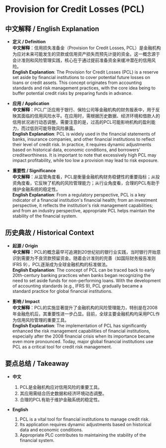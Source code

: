# Provision for Credit Losses (PCL)

## 中文解释 / English Explanation

* **定义 / Definition**  
  **中文解释**：信用损失准备金（Provision for Credit Losses, PCL）是金融机构为应对未来可能发生的贷款或信用资产损失而预先计提的资金。这一概念源于会计准则和风险管理实践，核心在于通过提前准备资金来缓冲潜在的信用风险。  
  **English Explanation**: The Provision for Credit Losses (PCL) is a reserve set aside by financial institutions to cover potential future losses on loans or credit assets. This concept originates from accounting standards and risk management practices, with the core idea being to buffer potential credit risks by preparing funds in advance.

* **应用 / Application**  
  **中文解释**：PCL广泛应用于银行、保险公司等金融机构的财务报表中，用于反映其面临的信用风险水平。在应用时，需根据历史数据、经济环境和借款人的信用状况进行动态调整。需要注意的是，过高的PCL可能影响机构的盈利能力，而过低则可能导致风险暴露。  
  **English Explanation**: PCL is widely used in the financial statements of banks, insurance companies, and other financial institutions to reflect their level of credit risk. In practice, it requires dynamic adjustments based on historical data, economic conditions, and borrowers' creditworthiness. It is important to note that excessively high PCL may impact profitability, while too low a provision may lead to risk exposure.

* **重要性 / Significance**  
  **中文解释**：从监管角度看，PCL是衡量金融机构财务稳健性的重要指标；从投资角度看，它反映了机构的风险管理能力；从行业角度看，合理的PCL有助于维护金融系统的稳定性。  
  **English Explanation**: From a regulatory perspective, PCL is a key indicator of a financial institution's financial health; from an investment perspective, it reflects the institution's risk management capabilities; and from an industry perspective, appropriate PCL helps maintain the stability of the financial system.

## 历史典故 / Historical Context

* **起源 / Origin**  
  **中文解释**：PCL的概念最早可追溯到20世纪初的银行业实践，当时银行开始意识到需要为不良贷款预留资金。随着会计准则的完善（如国际财务报告准则IFRS 9），PCL逐渐成为全球金融机构的标准做法。  
  **English Explanation**: The concept of PCL can be traced back to early 20th-century banking practices when banks began recognizing the need to set aside funds for non-performing loans. With the development of accounting standards (e.g., IFRS 9), PCL gradually became a standard practice for global financial institutions.

* **影响 / Impact**  
  **中文解释**：PCL的实施显著提升了金融机构的风险管理能力，特别是在2008年金融危机后，其重要性进一步凸显。目前，全球主要金融机构均采用PCL作为信用风险管理的重要工具。  
  **English Explanation**: The implementation of PCL has significantly enhanced the risk management capabilities of financial institutions, especially after the 2008 financial crisis when its importance became even more pronounced. Today, major global financial institutions use PCL as a critical tool for credit risk management.

## 要点总结 / Takeaway

* **中文**  
  1. PCL是金融机构应对信用风险的重要工具。
  2. 其应用需结合历史数据和经济环境动态调整。
  3. 合理的PCL有助于维护金融系统的稳定性。

* **English**  
  1. PCL is a vital tool for financial institutions to manage credit risk.
  2. Its application requires dynamic adjustments based on historical data and economic conditions.
  3. Appropriate PLC contributes to maintaining the stability of the financial system.